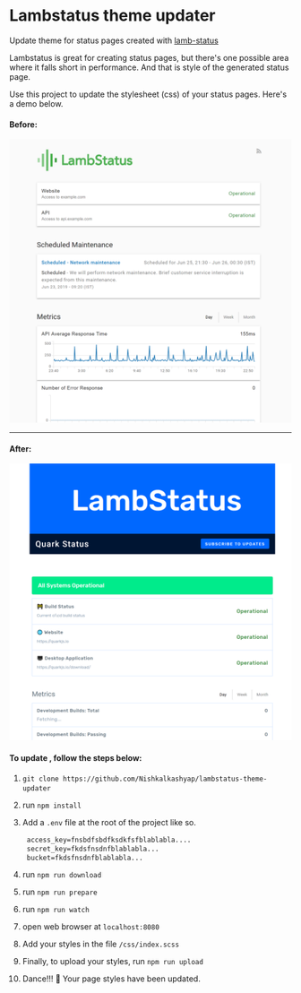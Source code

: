 # Lambstatus theme updater
Update theme for status pages created with [lamb-status](https://github.com/ks888/LambStatus)

Lambstatus is great for creating status pages, but there's one possible area where it falls short in performance. And that is style of the generated status page.

Use this project to update the stylesheet (css) of your status pages. Here's a demo below.

#### Before:
![Default styles](./readme/default.png)
________
#### After:
![With updated styles](./readme/updated.png)



#### To update , follow the steps below:

1. `git clone https://github.com/Nishkalkashyap/lambstatus-theme-updater`
2. run `npm install`
3. Add a `.env` file at the root of the project like so.
   ```
    access_key=fnsbdfsbdfksdkfsfblablabla....
    secret_key=fkdsfnsdnfblablabla...
    bucket=fkdsfnsdnfblablabla...
   ```

4. run `npm run download`
5. run `npm run prepare`
6. run `npm run watch`
7. open web browser at `localhost:8080`
8. Add your styles in the file `/css/index.scss`
9. Finally, to upload your styles, run `npm run upload`
10. Dance!!! 💃 Your page styles have been updated.
